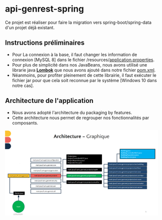 # api-genrest-spring
Ce projet est réaliser pour faire la migration vers spring-boot/spring-data d'un projet déjâ existant.

## Instructions préliminaires
  - Pour La connexion à la base, il faut changer les information de connexion [MySQL 8] dans le fichier /resources/[application.properties](https://github.com/SLY-221/api-genrest-spring/blob/master/src/main/resources/application.properties).
  - Pour plus de simplicité dans nos JavaBeans, nous avons utilisé une librarie java **[Lombok](https://projectlombok.org/)** que nous avons ajouté dans notre fichier [pom.xml](https://github.com/SLY-221/api-genrest-spring/blob/master/pom.xml).
  - Néanmoins, pour profiter pleinement de cette librairie, il faut exécuter le fichier jar pour que cela soit reconnue par le système [Windows 10 dans notre cas].
## Architecture de l'application
- Nous avons adopté l'architecture du packaging by features.
- Cette architecture nous permet de regrouper nos fonctionnalités par composants.

![image de l'architecture](screenshots/features.png)
